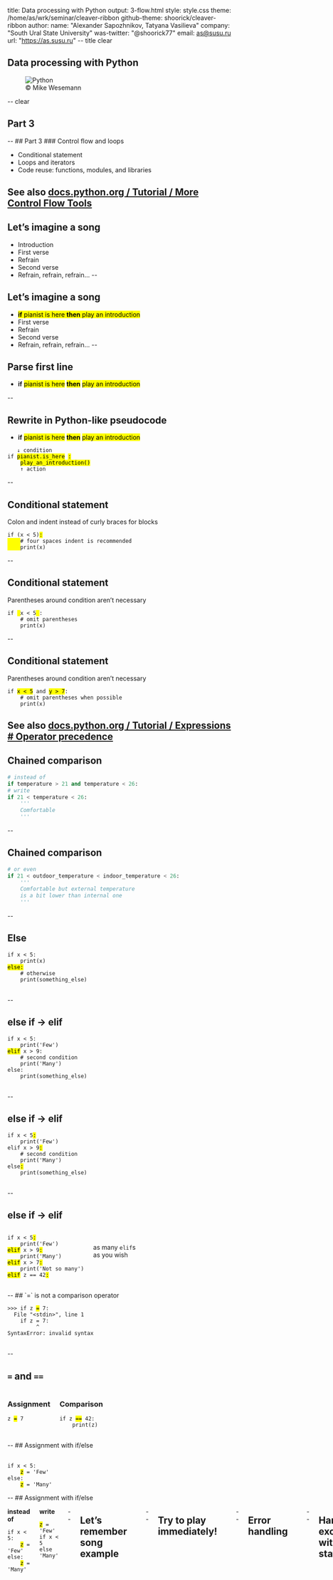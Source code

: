 title: Data processing with Python
output: 3-flow.html
style: style.css
theme: /home/as/wrk/seminar/cleaver-ribbon
github-theme: shoorick/cleaver-ribbon
author:
  name: "Alexander Sapozhnikov, Tatyana Vasilieva"
  company: "South Ural State University"
  was-twitter: "@shoorick77"
  email: as@susu.ru
  url: "https://as.susu.ru"
-- title clear
## Data processing with Python
<figure>
    <img class="cover" src="images/baumpython-cropped.jpg" alt="Python">
    <figcaption class="copyright right white">
        © Mike Wesemann
    </figcaption>
</figure>
-- clear
<h2 class="shout shrink">Part 3</h2>
--
## Part 3
### Control flow and loops

* Conditional statement
* Loops and iterators
* Code reuse: functions, modules, and libraries

See also [docs.python.org / Tutorial / More Control Flow Tools](https://docs.python.org/3.7/tutorial/controlflow.html)
--
## Let’s imagine a song

* Introduction
* First verse
* Refrain
* Second verse
* Refrain, refrain, refrain...
--
## Let’s imagine a song

* <mark>**if** pianist is here **then** play an introduction</mark>
* First verse
* Refrain
* Second verse
* Refrain, refrain, refrain...
--
## Parse first line

* **if** <mark class="green">pianist is here</mark>
<mark>**then**</mark> <mark class="orange">play an introduction</mark>

--
## Rewrite in Python-like pseudocode

* **if** <mark class="green">pianist is here</mark>
<mark>**then**</mark> <mark class="orange">play an introduction</mark>

<pre><code>   <span class="comment">↓ condition</span>
<span class="hljs-keyword">if</span> <mark class="green">pianist.is_here</mark> <mark>:</mark>
    <mark class="orange">play_an_introduction()</mark>
    <span class="comment">↑ action</span>
</code></pre>
--
## Conditional statement

Colon and indent instead of curly braces for blocks

<pre>
<code><span class="hljs-keyword">if</span> (x &lt; <span class="hljs-number">5</span>)<mark>:</mark>
<mark>    </mark><span class="hljs-comment"># four spaces indent is recommended</span>
<mark>    </mark>print(x)</code>
</pre>
--
## Conditional statement

Parentheses around condition aren’t necessary

<pre>
<code><span class="hljs-keyword">if</span> <mark> </mark>x &lt; <span class="hljs-number">5</span><mark> </mark>:
    <span class="hljs-comment"># omit parentheses</span>
    print(x)</code>
</pre>
--
## Conditional statement

Parentheses around condition aren’t necessary

<pre>
<code><span class="hljs-keyword">if</span> <mark>x &lt; 5</mark> <span class="hljs-keyword">and</span> <mark>y &gt; 7</mark>:
    <span class="hljs-comment"># omit parentheses when possible</span>
    print(x)</code>
</pre>

See also [docs.python.org / Tutorial / Expressions # Operator precedence](https://docs.python.org/3.7/reference/expressions.html#operator-precedence)
--
## Chained comparison

```python
# instead of
if temperature > 21 and temperature < 26:
# write
if 21 < temperature < 26:
    '''
    Comfortable
    '''
```
--
## Chained comparison

```python
# or even
if 21 < outdoor_temperature < indoor_temperature < 26:
    '''
    Comfortable but external temperature
    is a bit lower than internal one
    '''
```
--
## Else

<pre>
<code><span class="hljs-keyword">if</span> x &lt; <span class="hljs-number">5</span>:
    print(x)
<mark>else:</mark>
    <span class="hljs-comment"># otherwise</span>
    print(something_else)
</code>
</pre>
--
## else if → elif

<pre>
<code><span class="hljs-keyword">if</span> x &lt; <span class="hljs-number">5</span>:
    print(<span class="hljs-string">'Few'</span>)
<mark class="green">elif</mark> x &gt; <span class="hljs-number">9</span>:
    <span class="hljs-comment"># second condition</span>
    print(<span class="hljs-string">'Many'</span>)
<span class="hljs-keyword">else</span>:
    print(something_else)
</code>
</pre>
--
## else if → elif

<pre>
<code><span class="hljs-keyword">if</span> x &lt; <span class="hljs-number">5</span><mark>:</mark>
    print(<span class="hljs-string">'Few'</span>)
<span class="hljs-keyword">elif</span> x &gt; <span class="hljs-number">9</span><mark>:</mark>
    <span class="hljs-comment"># second condition</span>
    print(<span class="hljs-string">'Many'</span>)
<span class="hljs-keyword">else</span><mark>:</mark>
    print(something_else)
</code>
</pre>
--
## else if → elif

<div class="two columns">
<div>
<pre>
<code><span class="hljs-keyword">if</span> x &lt; <span class="hljs-number">5</span><mark>:</mark>
    print(<span class="hljs-string">'Few'</span>)
<mark class="green">elif</mark> x &gt; <span class="hljs-number">9</span><mark>:</mark>
    print(<span class="hljs-string">'Many'</span>)
<mark class="green">elif</mark> x &gt; <span class="hljs-number">7</span><mark>:</mark>
    print(<span class="hljs-string">'Not so many'</span>)
<mark class="green">elif</mark> z == <span class="hljs-number">42</span><mark>:</mark>
</code>
</pre>
</div><div>
<br><br>
as many <code class="green">elif</code>s
<br>as you wish
</div></div>
--
## `=` is not a comparison operator

<pre>
<code><span class="hljs-meta">&gt;&gt;&gt;</span> <span class="hljs-keyword">if</span> z <mark class="important">=</mark> 7:
<span class="error">  File "&lt;stdin&gt;", line 1
    if z = 7:
         ^
SyntaxError: invalid syntax</span>
</code>
</pre>

--
## `=` and `==`

<div class="two columns"><div>
<h3>Assignment</h3>
<pre>
<code>z <mark class="orange">=</mark> 7
</code>
</pre>
</div><div>
<h3>Comparison</h3>
<pre>
<code><span class="hljs-keyword">if</span> z <mark class="green">==</mark> <span class="hljs-number">42</span>:
    <span class="comment">print(z)</span>
</code>
</pre>
</div></div>
--
## Assignment with if/else

<div class="two columns">
<div>
&nbsp;
<pre><code><span class="hljs-keyword">if</span> x &lt; <span class="hljs-number">5</span>:
    <mark>z</mark> = <span class="hljs-string">'Few'</span>
<span class="hljs-keyword">else</span>:
    <mark>z</mark> = <span class="hljs-string">'Many'</span>
</code></pre></div>
</div>
--
## Assignment with if/else

<div class="two columns">
<div>

**instead of**

<pre><code><span class="hljs-keyword">if</span> x &lt; <span class="hljs-number">5</span>:
    <mark>z</mark> = <span class="hljs-string">'Few'</span>
<span class="hljs-keyword">else</span>:
    <mark>z</mark> = <span class="hljs-string">'Many'</span>
</code></pre>
</div><div>

**write**

<div><pre><code><mark>z</mark> = <span class="hljs-string">'Few'</span> <span class="hljs-keyword">if</span> x &lt; <span class="hljs-number">5</span> <span class="hljs-keyword">else</span> <span class="hljs-string">'Many'</span></code>
</pre>
</div>
</div>

--
## Let’s remember song example

<pre><code><span class="hljs-keyword">if</span> <mark class="green">pianist.is_here</mark> <mark>:</mark>
    <mark class="orange">play_an_introduction()</mark></code></pre>
--
## Try to play immediately!

<pre><code>
    play_an_introduction()

<span class="error"><mark class="orange">SomeError</mark>: we have no pianist to play anything</span>
</code></pre>
--
## Error handling

<pre><code><span class="hljs-meta">&gt;&gt;&gt;</span> stuff = [<span class="hljs-string">'hydrogen'</span>, <span class="hljs-string">'helium'</span>, <span class="hljs-string">'lithium'</span>]
<span class="hljs-meta">&gt;&gt;&gt;</span> <mark>number</mark> = input(<span class="hljs-string">'Enter number of element '</span>)
Enter number of element <mark>42</mark>
<span class="hljs-meta">&gt;&gt;&gt;</span> print(stuff[int(<mark>number</mark>)])
<span class="error">Traceback (most recent call last):
  File "&lt;stdin&gt;", line 1, in &lt;module&gt;
<mark class="orange">IndexError</mark>: list index out of range</span>
</code></pre>
--
## Handle exceptions with `try` statement

<pre><code><span class="hljs-meta">&gt;&gt;&gt;</span> <mark>try:</mark>
<span class="hljs-meta">...</span>     print(stuff[int(number)])
<span class="hljs-meta">...</span> <mark class="orange">except IndexError</mark>:
<span class="hljs-meta">...</span>     print(<span class="hljs-string">f'Wrong index. Use number less than {len(stuff)}'</span>)
<span class="hljs-meta">...</span>
Wrong index. Use number less than 3
</code></pre>
--
## What if `number == 'z'`?

<pre><code><span class="hljs-meta">&gt;&gt;&gt;</span> <mark>try:</mark>
<span class="hljs-meta">...</span>     print(stuff[int(number)])
<span class="hljs-meta">...</span> <mark class="orange">except IndexError</mark>:
<span class="hljs-meta">...</span>     print(<span class="hljs-string">f'Wrong index. Use number less than {len(stuff)}'</span>)
<span class="hljs-meta">...</span>
<span class="error">Traceback (most recent call last):
  File "<stdin>", line 2, in <module>
<mark class="orange">ValueError</mark>: invalid literal for int() with base 10: 'z'</span>
</code></pre>
--
## Add new exception handler

<pre><code><span class="hljs-meta">&gt;&gt;&gt;</span> <mark>try:</mark>
<span class="hljs-meta">...</span>     print(stuff[int(number)])
<span class="hljs-meta">...</span> <mark class="orange">except IndexError</mark>:
<span class="hljs-meta">...</span>     print(<span class="hljs-string">f'Wrong index. Use number less than {len(stuff)}'</span>)
<span class="hljs-meta">...</span> <mark class="orange">except ValueError</mark>:
<span class="hljs-meta">...</span>     print(<span class="hljs-string">f'Index must be an integer number'</span>)
</code></pre>
--
## Add `else` when there is no exception
<pre><code><span class="hljs-meta">&gt;&gt;&gt;</span> <mark>try:</mark> <span class="hljs-comment"># number == 2</span>
<span class="hljs-meta">...</span>     print(stuff[int(number)])
<span class="hljs-meta">...</span> <span class="hljs-comment"># skipped</span>
<span class="hljs-meta">...</span> <mark class="green">else</mark>:
<span class="hljs-meta">...</span>     print(<span class="hljs-string">'OK'</span>)
<span class="hljs-meta">...</span>
lithium
OK
</code></pre>
--
## `finally` is executing after all checks
<div class="two columns">
<div>
<pre><code><span class="hljs-meta">...</span> <span class="hljs-comment"># skipped</span>
<span class="hljs-meta">...</span> <mark class="green">else</mark>:
<span class="hljs-meta">...</span>     print(<span class="hljs-string">'OK'</span>)
<span class="hljs-meta">...</span> <mark class="blue">finally</mark>:
<span class="hljs-meta">...</span>     print(<span class="hljs-string">"That's all, folks!"</span>)
<span class="hljs-meta">...</span></code></pre>
</div><div>
<h3>output:</h3>
<pre><code>lithium
OK
That's all, folks!
</code></pre>
</div></div>
--
## `finally` is executing after all checks
<div class="two columns">
<div>
<pre><code><span class="hljs-meta">&gt;&gt;&gt;</span> <mark>try:</mark>
<span class="hljs-meta">...</span>     print(stuff[int(number)])
<span class="hljs-meta">...</span> <mark class="orange">except IndexError</mark>:
<span class="hljs-meta">...</span>     print(<span class="hljs-string">f'Wrong index...</span>
<span class="hljs-meta">...</span> <span class="hljs-comment"># skipped</span>
<span class="hljs-meta">...</span> <mark class="blue">finally</mark>:
<span class="hljs-meta">...</span>     print(<span class="hljs-string">"That's all, folks!"</span>)</code></pre>
</div><div>
when `number` is wrong
<h3>output:</h3>
<pre><code>Wrong index. Use number less than 3
That's all, folks!
</code></pre>
</div></div>
--
<h2 class="shout">Loops</h2>
--
## Structure of the song

* Introduction
* First verse
* Refrain
* Second verse
* <mark>Refrain</mark>, <mark>refrain</mark>, <mark>refrain</mark> → _loop_

<img src="images/loop.svg" alt="loop" class="place right" style="margin-right:20px">

--
## Loops
  * for
  * while
  * with
--
## `for` loop

<pre><code>
<span class="hljs-keyword">for</span> <mark class="orange">item</mark> <span class="hljs-keyword">in</span> <mark class="green">sequence</mark>:
    <span class="hljs-comment"># do something</span>
</code></pre>
--
## Iterate through list

<pre><code>
people = [<span class="hljs-string">'Alice'</span>, <span class="hljs-string">'Bob'</span>, <span class="hljs-string">'Charlie'</span>]
<span class="hljs-keyword">for</span> <mark class="orange">person</mark> <span class="hljs-keyword">in</span> <mark class="green">people</mark>:
    print(person)
</code></pre>
--
## Iterate over range

<pre><code>
teen = range(13, 20)
<span class="hljs-keyword">for</span> <mark class="orange">age</mark> <span class="hljs-keyword">in</span> <mark class="green">teen</mark>:
    print(<span class="hljs-string">f'Age is {age}'</span>)
</code></pre>
--
## Iterate over range

<pre><code>
teen = range(13, 20)
<span class="hljs-keyword">for</span> <mark class="orange">age</mark> <span class="hljs-keyword">in</span> <mark class="green">teen</mark>:
    print(<span class="hljs-string">f'Age is {age}'</span>)

<span class="hljs-keyword">for</span> <mark class="orange">i</mark> <span class="hljs-keyword">in</span> <mark class="green">range(10)</mark>:
    do_something() <span class="hljs-comment"># ten times</span>
</code></pre>
--
## Counter name

`i`, `j`, `k` (and `x`, `y`, `z`) are good names for counter variables
<pre><code>
<span class="hljs-keyword">for</span> <mark class="orange">x</mark> <span class="hljs-keyword">in</span> width:
    <span class="hljs-keyword">for</span> <mark>y</mark> <span class="hljs-keyword">in</span> height:
        <span class="hljs-keyword">for</span> <mark class="green">z</mark> <span class="hljs-keyword">in</span> depth:
            do_something(<mark class="orange">x</mark>, <mark>y</mark>, <mark class="green">z</mark>)
</code></pre>
--
## How to iterate over several sequences simultaneously?

<pre><code>
<mark class="orange">colors</mark> = ['red',   'orange', 'yellow'  ]
<mark>people</mark> = ['Alice', 'Bob',    'Charlie' ]
<mark class="green">fruits</mark> = ['apple', 'banana', 'cucumber']
</code></pre>
--
## How to iterate over several sequences simultaneously?

<pre><code>
colors = [<mark class="blue">'red',  </mark> 'orange', 'yellow'  ]
people = [<mark class="blue">'Alice',</mark> 'Bob',    'Charlie' ]
fruits = [<mark class="blue">'apple',</mark> 'banana', 'cucumber']
</code></pre>
--
## How to iterate over several sequences simultaneously?

<pre><code>
colors = ['red',   <mark class="blue">'orange',</mark> 'yellow'  ]
people = ['Alice', <mark class="blue">'Bob',   </mark> 'Charlie' ]
fruits = ['apple', <mark class="blue">'banana',</mark> 'cucumber']
</code></pre>
--
## How to iterate over several sequences simultaneously?

<pre><code>
colors = ['red',   'orange', <mark class="blue">'yellow'  </mark>]
people = ['Alice', 'Bob',    <mark class="blue">'Charlie' </mark>]
fruits = ['apple', 'banana', <mark class="blue">'cucumber'</mark>]
</code></pre>
--
## zip

<pre>
<code><span class="hljs-meta">&gt;&gt;&gt;</span> <span class="hljs-keyword">for</span> <mark class="orange">color</mark>, <mark>name</mark>, <mark class="green">fruit</mark> in zip(<mark class="orange">colors</mark>, <mark>people</mark>, <mark class="green">fruits</mark>):
<span class="hljs-meta">...</span>     print(<span class="hljs-string">f'{<mark>name</mark>} has {<mark class="orange">color</mark>} {<mark class="green">fruit</mark>}'</span>)
<span class="hljs-meta">...</span>
Alice has red apple
<mark>Bob</mark> has <mark class="orange">orange</mark> <mark class="green">banana</mark>
Charlie</mark> has yellow cucumber
</code></pre>
--
## How to enumerate items?

1. First
2. Second
3. Third
4. Fourth
5. Fifth

--
## Example: chemical elements
```python
>>> stuff = ['hydrogen', 'helium', 'lithium']
```

![name → value](images/periodic-table.dot.svg)
--
## Classic way
```python
>>> stuff = ['hydrogen', 'helium', 'lithium']
>>> for i in range(len(stuff)):
...     print(i + 1, stuff[i])
...
1 hydrogen
2 helium
3 lithium
```
--
## Use zip and range for numbering

```python
>>> for number, name in zip(range(1, len(stuff) + 1), stuff):
...     print(number, name)
...
1 hydrogen
2 helium
3 lithium
```
--
## enumerate
```python
>>> for number, name in enumerate(stuff):
...     print(number, name)
...
0 hydrogen
1 helium
2 lithium
```
--
## enumerate

<pre>
<code><span class="hljs-meta">&gt;&gt;&gt;</span> for number, name in enumerate(stuff, <mark>start=1</mark>):
<span class="hljs-meta">...</span>     print(number, name)
<span class="hljs-meta">...</span>
<mark>1</mark> hydrogen
<mark>2</mark> helium
<mark>3</mark> lithium
</code></pre>
--
## Iterate over dict — see its methods

<pre>
<code><span class="hljs-meta">&gt;&gt;&gt;</span> fruits = {'apple': 'red', 'banana': 'yellow', 'cucumber': 'green'}
<span class="hljs-meta">&gt;&gt;&gt;</span> fruits.<mark>items</mark>()
dict_items([('apple', 'red'), ('banana', 'yellow'), ('cucumber', 'green')])
<span class="hljs-meta">&gt;&gt;&gt;</span> fruits.<mark class="green">keys</mark>()
dict_keys(['apple', 'banana', 'cucumber'])
<span class="hljs-meta">&gt;&gt;&gt;</span> fruits.<mark class="orange">values</mark>()
dict_values(['red', 'yellow', 'green'])
</code></pre>
--
## Iterate over whole dict

<pre>
<code><span class="hljs-meta">&gt;&gt;&gt;</span> for fruit, color in fruits.<mark>items</mark>():
<span class="hljs-meta">...</span>     print(f'{fruit} is {color}')
<span class="hljs-meta">...</span>
apple is red
banana is yellow
cucumber is green
</code></pre>
--
## Iterate over keys of dict

<pre>
<code><span class="hljs-meta">&gt;&gt;&gt;</span> for fruit in fruits.<mark class="green">keys</mark>():
<span class="hljs-meta">...</span>     print(fruits[fruit], fruit)
<span class="hljs-meta">...</span>
red apple
yellow banana
green cucumber
</code></pre>
--
## while

<pre>
<code>while <mark>condition:</mark>
    <span class="comment"># do something</span>
</code></pre>
--
## while

<pre>
<code><span class="hljs-meta">&gt;&gt;&gt;</span> rest = 3
<span class="hljs-meta">&gt;&gt;&gt;</span> while <mark>rest &gt; 0</mark>:
<span class="hljs-meta">...</span>     print(f'Rest is {rest}')
<span class="hljs-meta">...</span>     rest -= 1
<span class="hljs-meta">...</span>
Rest is 3
Rest is 2
Rest is 1
</code></pre>
--
## while

<pre>
<code><span class="hljs-meta">&gt;&gt;&gt;</span> rest = 3
<span class="hljs-meta">&gt;&gt;&gt;</span> while <mark>rest</mark>:
<span class="hljs-meta">...</span>     print(f'Rest is {rest}')
<span class="hljs-meta">...</span>     rest -= 1
<span class="hljs-meta">...</span>
Rest is 3
Rest is 2
Rest is 1
</code></pre>
--
## while

<pre>
<code><span class="hljs-meta">&gt;&gt;&gt;</span> rest = 3
<span class="hljs-meta">&gt;&gt;&gt;</span> while rest:
<span class="hljs-meta">...</span>     print(f'Rest is {rest}')
<span class="hljs-meta">...</span>     rest <mark>-=</mark> 1
</code></pre>
--
## Increment and decrement

<pre><code>variable <mark class="green">+=</mark> delta  <span class="hljs-comment"># increase</span>
variable <mark class="orange">-=</mark> delta  <span class="hljs-comment"># decrease</span>
</code></pre>

Unlike C, C++, Java, JavaScript, Perl, PHP, Ruby etc

### Python has no `++` and `--` operators

--
## Python has no `++` and `--` operators

```python
>>> 3++2  # 3 + +2
5
>>> 4--5  # 4 − (−5) = 4 + 5
9
```

--
## Python has no `++` and `--` operators

```python
>>> 7++
  File "", line 1
    7++
      ^
SyntaxError: invalid syntax
```

--
## Loop
<div class="two columns">
  <div></div>
  <div>
![Loop](images/loop.dot.svg)
</div></div>
--
## Skip rest of loop with `continue`
<div class="two columns">
  <div>
<pre>
<code><span class="hljs-meta">&gt;&gt;&gt;</span> for i in range(1, 5):
<span class="hljs-meta">...</span>     if i < 3: <mark>continue</mark>
<span class="hljs-meta">...</span>     print(i)
<span class="hljs-meta">...</span>
3
4</code></pre>
  </div>
  <div>
    ![Loop](images/loop-continue.dot.svg)
  </div>
</div>
--
## Go away from loop with `break`
<div class="two columns">
  <div>
<pre>
<code><span class="hljs-meta">&gt;&gt;&gt;</span> for i in range(1, 55):
<span class="hljs-meta">...</span>     print(i)
<span class="hljs-meta">...</span>     if i > 2: <mark class="orange">break</mark>
<span class="hljs-meta">...</span>
1
2
3</code></pre>
  </div>
  <div>
    ![Loop](images/loop-break.dot.svg)
  </div>
</div>
--
## Python has no postconditional loop

```python
do:
    # do something
    until condition
```

--
## Python has <mark class="orange">no postconditional loop</mark>

<img src="images/hatch-red-line.svg" alt="" style="float:left;margin-right:-180px">
```python
do:
    # do something
    until condition
```
--
## Use `break` to emulate it
<pre>
<code><span class="hljs-meta">&gt;&gt;&gt;</span> while True: <span class="comment"># infinite loop</span>
<span class="hljs-meta">...</span>     amount = input('How many? Or type q to quit ')
<span class="hljs-meta">...</span>     if amount == 'q':
<span class="hljs-meta">...</span>         <mark class="orange">break</mark>
<span class="hljs-meta">...</span>
How many? Or type q to quit 4
How many? Or type q to quit q
</code></pre>
--
<h2 class="shout">Code reuse</h2>
--
## Code reuse

* Functions
* Modules
* Libraries

--
## Structure of the song

* Introduction
* First verse
* Refrain
* Second verse
* Refrain, refrain, refrain
--
## Structure of the song

* Introduction
* First verse
* <mark>Refrain</mark>
* Second verse
* <mark>Refrain</mark>, <mark>refrain</mark>, <mark>refrain</mark>

<img src="images/same-refrains.svg" alt="← the same refrains" class="place right">

--
## Structure of the song

* Introduction
* First verse
* <mark>Refrain</mark>
* Second verse
* <mark>Refrain</mark>, <mark class="orange">refrain (shifted pitch)</mark>, <mark class="green">refrain (silent)</mark>

<img src="images/almost-same-refrains.svg" alt="← almost same refrains" class="place right">
